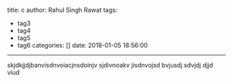 title: c
author: Rahul Singh Rawat
tags:
  - tag3
  - tag4
  - tag5
  - tag6
categories: []
date: 2018-01-05 18:56:00
---
skjdkjjdjbanvisdnvoiacjnsdoinjv sjdivnoakv jisdnvojsd bvjusdj sdvjdj djjd viud<!-- more -->